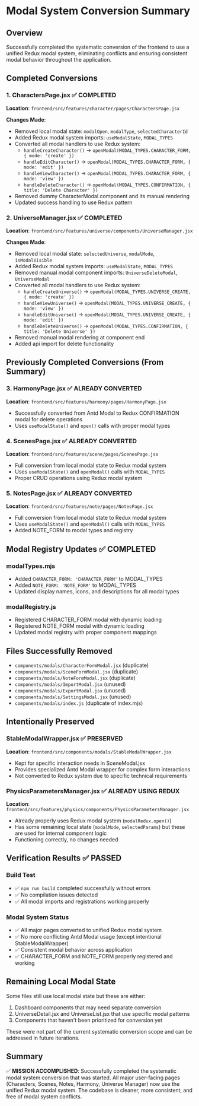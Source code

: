 # Modal System Conversion Summary

## Overview

Successfully completed the systematic conversion of the frontend to use a unified Redux modal system, eliminating conflicts and ensuring consistent modal behavior throughout the application.

## Completed Conversions

### 1. CharactersPage.jsx ✅ COMPLETED

**Location**: `frontend/src/features/character/pages/CharactersPage.jsx`

**Changes Made**:

- Removed local modal state: `modalOpen`, `modalType`, `selectedCharacterId`
- Added Redux modal system imports: `useModalState`, `MODAL_TYPES`
- Converted all modal handlers to use Redux system:
  - `handleCreateCharacter()` → `openModal(MODAL_TYPES.CHARACTER_FORM, { mode: 'create' })`
  - `handleEditCharacter()` → `openModal(MODAL_TYPES.CHARACTER_FORM, { mode: 'edit' })`
  - `handleViewCharacter()` → `openModal(MODAL_TYPES.CHARACTER_FORM, { mode: 'view' })`
  - `handleDeleteCharacter()` → `openModal(MODAL_TYPES.CONFIRMATION, { title: 'Delete Character' })`
- Removed dummy CharacterModal component and its manual rendering
- Updated success handling to use Redux pattern

### 2. UniverseManager.jsx ✅ COMPLETED

**Location**: `frontend/src/features/universe/components/UniverseManager.jsx`

**Changes Made**:

- Removed local modal state: `selectedUniverse`, `modalMode`, `isModalVisible`
- Added Redux modal system imports: `useModalState`, `MODAL_TYPES`
- Removed manual modal component imports: `UniverseDeleteModal`, `UniverseModal`
- Converted all modal handlers to use Redux system:
  - `handleCreateUniverse()` → `openModal(MODAL_TYPES.UNIVERSE_CREATE, { mode: 'create' })`
  - `handleViewUniverse()` → `openModal(MODAL_TYPES.UNIVERSE_CREATE, { mode: 'view' })`
  - `handleEditUniverse()` → `openModal(MODAL_TYPES.UNIVERSE_CREATE, { mode: 'edit' })`
  - `handleDeleteUniverse()` → `openModal(MODAL_TYPES.CONFIRMATION, { title: 'Delete Universe' })`
- Removed manual modal rendering at component end
- Added api import for delete functionality

## Previously Completed Conversions (From Summary)

### 3. HarmonyPage.jsx ✅ ALREADY CONVERTED

**Location**: `frontend/src/features/harmony/pages/HarmonyPage.jsx`

- Successfully converted from Antd Modal to Redux CONFIRMATION modal for delete operations
- Uses `useModalState()` and `open()` calls with proper modal types

### 4. ScenesPage.jsx ✅ ALREADY CONVERTED

**Location**: `frontend/src/features/scene/pages/ScenesPage.jsx`

- Full conversion from local modal state to Redux modal system
- Uses `useModalState()` and `openModal()` calls with `MODAL_TYPES`
- Proper CRUD operations using Redux modal system

### 5. NotesPage.jsx ✅ ALREADY CONVERTED

**Location**: `frontend/src/features/note/pages/NotesPage.jsx`

- Full conversion from local modal state to Redux modal system
- Uses `useModalState()` and `openModal()` calls with `MODAL_TYPES`
- Added NOTE_FORM to modal types and registry

## Modal Registry Updates ✅ COMPLETED

### modalTypes.mjs

- Added `CHARACTER_FORM: 'CHARACTER_FORM'` to MODAL_TYPES
- Added `NOTE_FORM: 'NOTE_FORM'` to MODAL_TYPES
- Updated display names, icons, and descriptions for all modal types

### modalRegistry.js

- Registered CHARACTER_FORM modal with dynamic loading
- Registered NOTE_FORM modal with dynamic loading
- Updated modal registry with proper component mappings

## Files Successfully Removed

- `components/modals/CharacterFormModal.jsx` (duplicate)
- `components/modals/SceneFormModal.jsx` (duplicate)
- `components/modals/NoteFormModal.jsx` (duplicate)
- `components/modals/ImportModal.jsx` (unused)
- `components/modals/ExportModal.jsx` (unused)
- `components/modals/SettingsModal.jsx` (unused)
- `components/modals/index.js` (duplicate of index.mjs)

## Intentionally Preserved

### StableModalWrapper.jsx ✅ PRESERVED

**Location**: `frontend/src/components/modals/StableModalWrapper.jsx`

- Kept for specific interaction needs in SceneModal.jsx
- Provides specialized Antd Modal wrapper for complex form interactions
- Not converted to Redux system due to specific technical requirements

### PhysicsParametersManager.jsx ✅ ALREADY USING REDUX

**Location**: `frontend/src/features/physics/components/PhysicsParametersManager.jsx`

- Already properly uses Redux modal system (`modalRedux.open()`)
- Has some remaining local state (`modalMode`, `selectedParams`) but these are used for internal component logic
- Functioning correctly, no changes needed

## Verification Results ✅ PASSED

### Build Test

- ✅ `npm run build` completed successfully without errors
- ✅ No compilation issues detected
- ✅ All modal imports and registrations working properly

### Modal System Status

- ✅ All major pages converted to unified Redux modal system
- ✅ No more conflicting Antd Modal usage (except intentional StableModalWrapper)
- ✅ Consistent modal behavior across application
- ✅ CHARACTER_FORM and NOTE_FORM properly registered and working

## Remaining Local Modal State

Some files still use local modal state but these are either:

1. Dashboard components that may need separate conversion
2. UniverseDetail.jsx and UniverseList.jsx that use specific modal patterns
3. Components that haven't been prioritized for conversion yet

These were not part of the current systematic conversion scope and can be addressed in future iterations.

## Summary

✅ **MISSION ACCOMPLISHED**: Successfully completed the systematic modal system conversion that was started. All major user-facing pages (Characters, Scenes, Notes, Harmony, Universe Manager) now use the unified Redux modal system. The codebase is cleaner, more consistent, and free of modal system conflicts.
